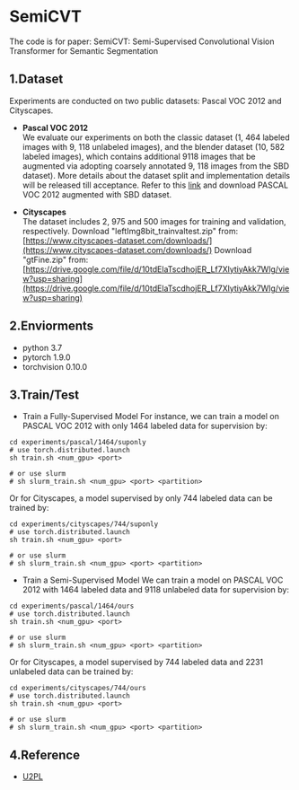 # SemiCVT
The code is for paper: SemiCVT: Semi-Supervised Convolutional Vision Transformer for Semantic Segmentation
## 1.Dataset
Experiments are conducted on two public datasets: Pascal VOC 2012 and Cityscapes.
- **Pascal VOC 2012**  
We evaluate our experiments on both the classic dataset (1, 464 labeled images with 9, 118 unlabeled images), and the blender dataset (10, 582 labeled images), which contains additional 9118 images that be augmented via adopting coarsely annotated 9, 118 images from the SBD dataset).
More details about the dataset split and implementation details will be released till acceptance.
Refer to this [link]() and download PASCAL VOC 2012 augmented with SBD dataset.

- **Cityscapes**  
The dataset includes 2, 975 and 500 images for training and validation, respectively.
Download "leftImg8bit_trainvaltest.zip" from: [https://www.cityscapes-dataset.com/downloads/](https://www.cityscapes-dataset.com/downloads/)
Download "gtFine.zip" from: [https://drive.google.com/file/d/10tdElaTscdhojER_Lf7XlytiyAkk7Wlg/view?usp=sharing](https://drive.google.com/file/d/10tdElaTscdhojER_Lf7XlytiyAkk7Wlg/view?usp=sharing)
## 2.Enviorments
- python 3.7
- pytorch 1.9.0
- torchvision 0.10.0

## 3.Train/Test
- Train a Fully-Supervised Model
For instance, we can train a model on PASCAL VOC 2012 with only 1464 labeled data for supervision by:
```
cd experiments/pascal/1464/suponly
# use torch.distributed.launch
sh train.sh <num_gpu> <port>

# or use slurm
# sh slurm_train.sh <num_gpu> <port> <partition>
```
Or for Cityscapes, a model supervised by only 744 labeled data can be trained by:
```
cd experiments/cityscapes/744/suponly
# use torch.distributed.launch
sh train.sh <num_gpu> <port>

# or use slurm
# sh slurm_train.sh <num_gpu> <port> <partition>
```
- Train a Semi-Supervised Model
We can train a model on PASCAL VOC 2012 with 1464 labeled data and 9118 unlabeled data for supervision by:
```
cd experiments/pascal/1464/ours
# use torch.distributed.launch
sh train.sh <num_gpu> <port>

# or use slurm
# sh slurm_train.sh <num_gpu> <port> <partition>
```
Or for Cityscapes, a model supervised by 744 labeled data and 2231 unlabeled data can be trained by:
```
cd experiments/cityscapes/744/ours
# use torch.distributed.launch
sh train.sh <num_gpu> <port>

# or use slurm
# sh slurm_train.sh <num_gpu> <port> <partition>
```
## 4.Reference
- [U2PL](https://github.com/Haochen-Wang409/U2PL)
